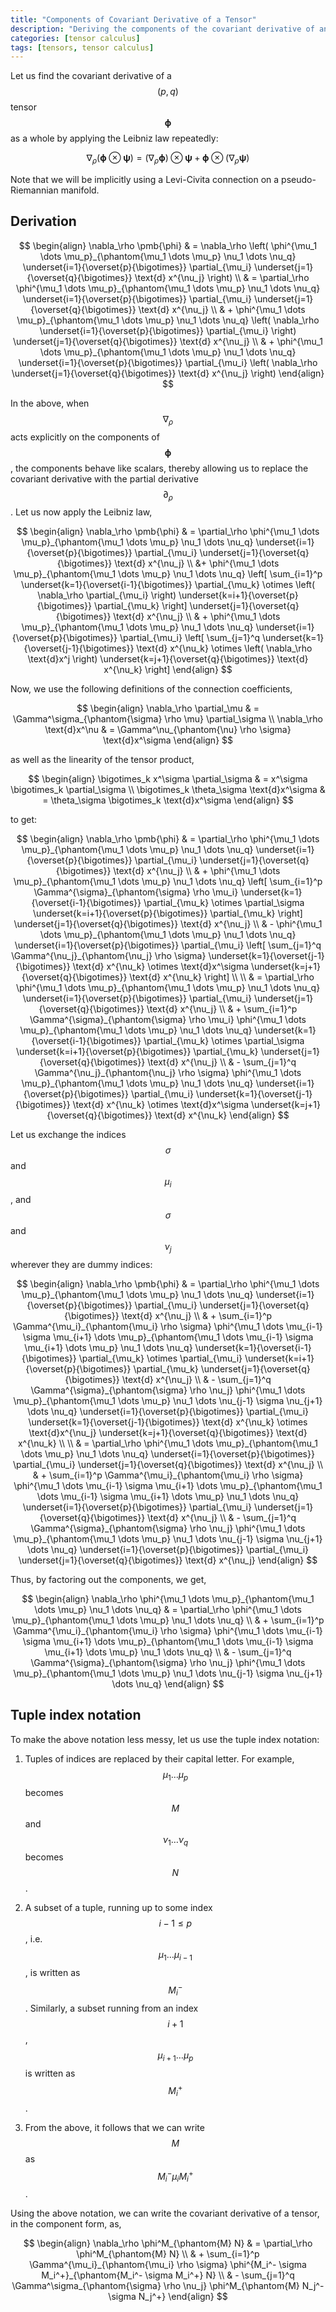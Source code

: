 ```yaml
---
title: "Components of Covariant Derivative of a Tensor"
description: "Deriving the components of the covariant derivative of an arbitrary tensor"
categories: [tensor calculus]
tags: [tensors, tensor calculus]
---
```


Let us find the covariant derivative of a $$(p, q)$$ tensor $$\pmb{\phi}$$ as a whole by applying the Leibniz law repeatedly:

$$\nabla_\rho \left( \pmb{\phi} \otimes \pmb{\psi} \right) = \left( \nabla_\rho \pmb{\phi} \right) \otimes \pmb{\psi} + \pmb{\phi} \otimes \left( \nabla_\rho \pmb{\psi} \right)$$

Note that we will be implicitly using a Levi-Civita connection on a pseudo-Riemannian manifold.

## Derivation

$$
\begin{align}
\nabla_\rho \pmb{\phi} & = \nabla_\rho \left( \phi^{\mu_1 \dots \mu_p}_{\phantom{\mu_1 \dots \mu_p} \nu_1 \dots \nu_q} \underset{i=1}{\overset{p}{\bigotimes}} \partial_{\mu_i} \underset{j=1}{\overset{q}{\bigotimes}} \text{d} x^{\nu_j} \right) \\
 & = \partial_\rho \phi^{\mu_1 \dots \mu_p}_{\phantom{\mu_1 \dots \mu_p} \nu_1 \dots \nu_q} \underset{i=1}{\overset{p}{\bigotimes}} \partial_{\mu_i} \underset{j=1}{\overset{q}{\bigotimes}} \text{d} x^{\nu_j} \\
 & + \phi^{\mu_1 \dots \mu_p}_{\phantom{\mu_1 \dots \mu_p} \nu_1 \dots \nu_q} \left( \nabla_\rho \underset{i=1}{\overset{p}{\bigotimes}} \partial_{\mu_i} \right) \underset{j=1}{\overset{q}{\bigotimes}} \text{d} x^{\nu_j} \\
 & + \phi^{\mu_1 \dots \mu_p}_{\phantom{\mu_1 \dots \mu_p} \nu_1 \dots \nu_q} \underset{i=1}{\overset{p}{\bigotimes}} \partial_{\mu_i} \left( \nabla_\rho \underset{j=1}{\overset{q}{\bigotimes}} \text{d} x^{\nu_j} \right)
\end{align}
$$

In the above, when $$\nabla_\rho$$ acts explicitly on the components of $$\pmb{\phi}$$, the components behave like scalars, thereby allowing us to replace the covariant derivative with the partial derivative $$\partial_\rho$$. Let us now apply the Leibniz law,

$$
\begin{align}
\nabla_\rho \pmb{\phi} & = \partial_\rho \phi^{\mu_1 \dots \mu_p}_{\phantom{\mu_1 \dots \mu_p} \nu_1 \dots \nu_q} \underset{i=1}{\overset{p}{\bigotimes}} \partial_{\mu_i} \underset{j=1}{\overset{q}{\bigotimes}} \text{d} x^{\nu_j} \\
 &+ \phi^{\mu_1 \dots \mu_p}_{\phantom{\mu_1 \dots \mu_p} \nu_1 \dots \nu_q} \left[ \sum_{i=1}^p \underset{k=1}{\overset{i-1}{\bigotimes}} \partial_{\mu_k} \otimes \left( \nabla_\rho \partial_{\mu_i} \right) \underset{k=i+1}{\overset{p}{\bigotimes}} \partial_{\mu_k} \right] \underset{j=1}{\overset{q}{\bigotimes}} \text{d} x^{\nu_j} \\
 & + \phi^{\mu_1 \dots \mu_p}_{\phantom{\mu_1 \dots \mu_p} \nu_1 \dots \nu_q} \underset{i=1}{\overset{p}{\bigotimes}} \partial_{\mu_i} \left[ \sum_{j=1}^q \underset{k=1}{\overset{j-1}{\bigotimes}} \text{d} x^{\nu_k} \otimes \left( \nabla_\rho \text{d}x^j \right) \underset{k=j+1}{\overset{q}{\bigotimes}} \text{d} x^{\nu_k} \right]
\end{align}
$$

Now, we use the following definitions of the connection coefficients,

$$
\begin{align}
\nabla_\rho \partial_\mu & = \Gamma^\sigma_{\phantom{\sigma} \rho \mu} \partial_\sigma \\
\nabla_\rho \text{d}x^\nu & = \Gamma^\nu_{\phantom{\nu} \rho \sigma} \text{d}x^\sigma
\end{align}
$$

as well as the linearity of the tensor product,

$$
\begin{align}
\bigotimes_k x^\sigma \partial_\sigma & = x^\sigma \bigotimes_k \partial_\sigma  \\ \bigotimes_k \theta_\sigma \text{d}x^\sigma & = \theta_\sigma \bigotimes_k \text{d}x^\sigma
\end{align}
$$

to get:

$$
\begin{align}
\nabla_\rho \pmb{\phi} & = \partial_\rho \phi^{\mu_1 \dots \mu_p}_{\phantom{\mu_1 \dots \mu_p} \nu_1 \dots \nu_q} \underset{i=1}{\overset{p}{\bigotimes}} \partial_{\mu_i} \underset{j=1}{\overset{q}{\bigotimes}} \text{d} x^{\nu_j} \\
 & + \phi^{\mu_1 \dots \mu_p}_{\phantom{\mu_1 \dots \mu_p} \nu_1 \dots \nu_q} \left[ \sum_{i=1}^p \Gamma^{\sigma}_{\phantom{\sigma} \rho \mu_i} \underset{k=1}{\overset{i-1}{\bigotimes}} \partial_{\mu_k} \otimes \partial_\sigma \underset{k=i+1}{\overset{p}{\bigotimes}} \partial_{\mu_k} \right] \underset{j=1}{\overset{q}{\bigotimes}} \text{d} x^{\nu_j} \\
 & - \phi^{\mu_1 \dots \mu_p}_{\phantom{\mu_1 \dots \mu_p} \nu_1 \dots \nu_q} \underset{i=1}{\overset{p}{\bigotimes}} \partial_{\mu_i} \left[ \sum_{j=1}^q \Gamma^{\nu_j}_{\phantom{\nu_j} \rho \sigma} \underset{k=1}{\overset{j-1}{\bigotimes}} \text{d} x^{\nu_k} \otimes \text{d}x^\sigma \underset{k=j+1}{\overset{q}{\bigotimes}} \text{d} x^{\nu_k} \right] \\ \\
 & = \partial_\rho \phi^{\mu_1 \dots \mu_p}_{\phantom{\mu_1 \dots \mu_p} \nu_1 \dots \nu_q} \underset{i=1}{\overset{p}{\bigotimes}} \partial_{\mu_i} \underset{j=1}{\overset{q}{\bigotimes}} \text{d} x^{\nu_j} \\
 & + \sum_{i=1}^p \Gamma^{\sigma}_{\phantom{\sigma} \rho \mu_i} \phi^{\mu_1 \dots \mu_p}_{\phantom{\mu_1 \dots \mu_p} \nu_1 \dots \nu_q} \underset{k=1}{\overset{i-1}{\bigotimes}} \partial_{\mu_k} \otimes \partial_\sigma \underset{k=i+1}{\overset{p}{\bigotimes}} \partial_{\mu_k} \underset{j=1}{\overset{q}{\bigotimes}} \text{d} x^{\nu_j} \\
 & - \sum_{j=1}^q \Gamma^{\nu_j}_{\phantom{\nu_j} \rho \sigma} \phi^{\mu_1 \dots \mu_p}_{\phantom{\mu_1 \dots \mu_p} \nu_1 \dots \nu_q} \underset{i=1}{\overset{p}{\bigotimes}} \partial_{\mu_i} \underset{k=1}{\overset{j-1}{\bigotimes}} \text{d} x^{\nu_k} \otimes \text{d}x^\sigma \underset{k=j+1}{\overset{q}{\bigotimes}} \text{d} x^{\nu_k}
\end{align}
$$

Let us exchange the indices $$\sigma$$ and $$\mu_i$$, and $$\sigma$$ and $$\nu_j$$ wherever they are dummy indices:

$$
\begin{align}
\nabla_\rho \pmb{\phi} & = \partial_\rho \phi^{\mu_1 \dots \mu_p}_{\phantom{\mu_1 \dots \mu_p} \nu_1 \dots \nu_q} \underset{i=1}{\overset{p}{\bigotimes}} \partial_{\mu_i} \underset{j=1}{\overset{q}{\bigotimes}} \text{d} x^{\nu_j} \\
 & + \sum_{i=1}^p \Gamma^{\mu_i}_{\phantom{\mu_i} \rho \sigma} \phi^{\mu_1 \dots \mu_{i-1} \sigma \mu_{i+1} \dots \mu_p}_{\phantom{\mu_1 \dots \mu_{i-1} \sigma \mu_{i+1} \dots \mu_p} \nu_1 \dots \nu_q} \underset{k=1}{\overset{i-1}{\bigotimes}} \partial_{\mu_k} \otimes \partial_{\mu_i} \underset{k=i+1}{\overset{p}{\bigotimes}} \partial_{\mu_k} \underset{j=1}{\overset{q}{\bigotimes}} \text{d} x^{\nu_j} \\
 & - \sum_{j=1}^q \Gamma^{\sigma}_{\phantom{\sigma} \rho \nu_j} \phi^{\mu_1 \dots \mu_p}_{\phantom{\mu_1 \dots \mu_p} \nu_1 \dots \nu_{j-1} \sigma \nu_{j+1} \dots \nu_q} \underset{i=1}{\overset{p}{\bigotimes}} \partial_{\mu_i} \underset{k=1}{\overset{j-1}{\bigotimes}} \text{d} x^{\nu_k} \otimes \text{d}x^{\nu_j} \underset{k=j+1}{\overset{q}{\bigotimes}} \text{d} x^{\nu_k} \\ \\
 & = \partial_\rho \phi^{\mu_1 \dots \mu_p}_{\phantom{\mu_1 \dots \mu_p} \nu_1 \dots \nu_q} \underset{i=1}{\overset{p}{\bigotimes}} \partial_{\mu_i} \underset{j=1}{\overset{q}{\bigotimes}} \text{d} x^{\nu_j} \\
 & + \sum_{i=1}^p \Gamma^{\mu_i}_{\phantom{\mu_i} \rho \sigma} \phi^{\mu_1 \dots \mu_{i-1} \sigma \mu_{i+1} \dots \mu_p}_{\phantom{\mu_1 \dots \mu_{i-1} \sigma \mu_{i+1} \dots \mu_p} \nu_1 \dots \nu_q} \underset{i=1}{\overset{p}{\bigotimes}} \partial_{\mu_i} \underset{j=1}{\overset{q}{\bigotimes}} \text{d} x^{\nu_j} \\
 & - \sum_{j=1}^q \Gamma^{\sigma}_{\phantom{\sigma} \rho \nu_j} \phi^{\mu_1 \dots \mu_p}_{\phantom{\mu_1 \dots \mu_p} \nu_1 \dots \nu_{j-1} \sigma \nu_{j+1} \dots \nu_q} \underset{i=1}{\overset{p}{\bigotimes}} \partial_{\mu_i} \underset{j=1}{\overset{q}{\bigotimes}} \text{d} x^{\nu_j}
\end{align}
$$

Thus, by factoring out the components, we get,

$$
\begin{align} \nabla_\rho \phi^{\mu_1 \dots \mu_p}_{\phantom{\mu_1 \dots \mu_p} \nu_1 \dots \nu_q} & = \partial_\rho \phi^{\mu_1 \dots \mu_p}_{\phantom{\mu_1 \dots \mu_p} \nu_1 \dots \nu_q} \\
  & + \sum_{i=1}^p \Gamma^{\mu_i}_{\phantom{\mu_i} \rho \sigma} \phi^{\mu_1 \dots \mu_{i-1} \sigma \mu_{i+1} \dots \mu_p}_{\phantom{\mu_1 \dots \mu_{i-1} \sigma \mu_{i+1} \dots \mu_p} \nu_1 \dots \nu_q} \\
  & - \sum_{j=1}^q \Gamma^{\sigma}_{\phantom{\sigma} \rho \nu_j} \phi^{\mu_1 \dots \mu_p}_{\phantom{\mu_1 \dots \mu_p} \nu_1 \dots \nu_{j-1} \sigma \nu_{j+1} \dots \nu_q}
\end{align}
$$

## Tuple index notation

To make the above notation less messy, let us use the tuple index notation:

1. Tuples of indices are replaced by their capital letter. For example, $$\mu_1 \dots \mu_p$$ becomes $$M$$ and $$\nu_1 \dots \nu_q$$ becomes $$N$$.

2. A subset of a tuple, running up to some index $$i-1 \leq p$$, i.e. $$\mu_1 \dots \mu_{i-1}$$, is written as $$M_i^-$$. Similarly, a subset running from an index $$i+1$$, $$\mu_{i+1} \dots \mu_p$$ is written as $$M_i^+$$.

3. From the above, it follows that we can write $$M$$ as $$M_i^- \mu_i M_i^+$$.

Using the above notation, we can write the covariant derivative of a tensor, in the component form, as,

$$
\begin{align}
\nabla_\rho \phi^M_{\phantom{M} N} & = \partial_\rho \phi^M_{\phantom{M} N} \\
 & + \sum_{i=1}^p \Gamma^{\mu_i}_{\phantom{\mu_i} \rho \sigma} \phi^{M_i^- \sigma M_i^+}_{\phantom{M_i^- \sigma M_i^+} N} \\
 & - \sum_{j=1}^q \Gamma^\sigma_{\phantom{\sigma} \rho \nu_j} \phi^M_{\phantom{M} N_j^- \sigma N_j^+}
\end{align}
$$

